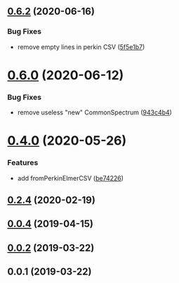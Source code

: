 ## [0.6.2](https://github.com/cheminfo/tga-spectrum/compare/v0.6.1...v0.6.2) (2020-06-16)


### Bug Fixes

* remove empty lines in perkin CSV ([5f5e1b7](https://github.com/cheminfo/tga-spectrum/commit/5f5e1b728e922597389a1b8e6c180353854b6020))



# [0.6.0](https://github.com/cheminfo/tga-spectrum/compare/v0.5.0...v0.6.0) (2020-06-12)


### Bug Fixes

* remove useless "new" CommonSpectrum ([943c4b4](https://github.com/cheminfo/tga-spectrum/commit/943c4b46e4d68aa79d1a3e000f0042706e5858c4))



# [0.4.0](https://github.com/cheminfo/tga-spectrum/compare/v0.3.0...v0.4.0) (2020-05-26)


### Features

* add fromPerkinElmerCSV ([be74226](https://github.com/cheminfo/tga-spectrum/commit/be74226446b0bcc372ce0c59be69d71bd780e7bd))



## [0.2.4](https://github.com/cheminfo/tga-spectrum/compare/v0.2.3...v0.2.4) (2020-02-19)



## [0.0.4](https://github.com/cheminfo/tga-spectrum/compare/v0.0.3...v0.0.4) (2019-04-15)

## [0.0.2](https://github.com/cheminfo/tga-spectrum/compare/v0.0.1...v0.0.2) (2019-03-22)

## 0.0.1 (2019-03-22)
